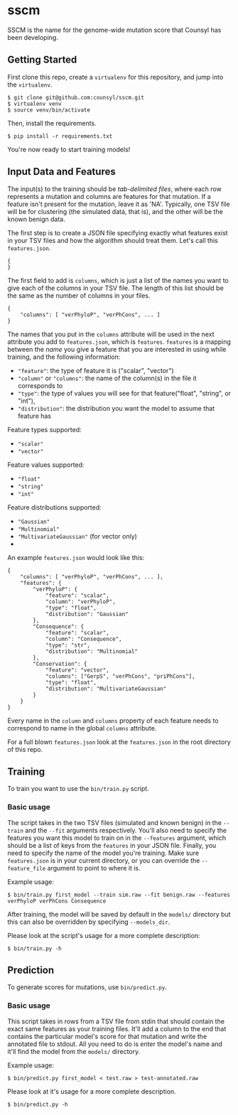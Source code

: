 sscm
=======

SSCM is the name for the genome-wide mutation score that Counsyl has been developing.

Getting Started
------------
First clone this repo, create a `virtualenv` for this repository, and jump into the `virtualenv`.
```
$ git clone git@github.com:counsyl/sscm.git
$ virtualenv venv
$ source venv/bin/activate
```

Then, install the requirements.
```
$ pip install -r requirements.txt
```

You're now ready to start training models!

Input Data and Features
------------
The input(s) to the training should be *tab-delimited files*, where each row represents a mutation and columns are features for that mutation. If a feature isn't present for the mutation, leave it as 'NA'. Typically, one TSV file will be for clustering (the simulated data, that is), and the other will be the known benign data.


The first step is to create a JSON file specifying exactly what features exist in your TSV files and how the algorithm should treat them. Let's call this `features.json`.
```
{
}
```

The first field to add is `columns`, which is just a list of the names you want to give each of the columns in your TSV file. The length of this list should be the same as the number of columns in your files.
```
{
    "columns": [ "verPhyloP", "verPhCons", ... ]
}
```

The names that you put in the `columns` attribute will be used in the next attribute you add to `features.json`, which is `features`.
`features` is a mapping between the *name* you give a feature that you are interested in using while training, and the following information:

* `"feature"`: the type of feature it is ("scalar", "vector")
* `"column"` or `"columns"`: the name of the column(s) in the file it corresponds to
* `"type"`: the type of values you will see for that feature("float", "string", or "int"),
* `"distribution"`: the distribution you want the model to assume that feature has

Feature types supported:

* `"scalar"`
* `"vector"`

Feature values supported:

* `"float"`
* `"string"`
* `"int"`

Feature distributions supported:

* `"Gaussian"`
* `"Multinomial"`
* `"MultivariateGaussian"` (for vector only)
*

An example `features.json` would look like this:
```
{
    "columns": [ "verPhyloP", "verPhCons", ... ],
    "features": {
        "verPhyloP": {
            "feature": "scalar",
            "column": "verPhyloP",
            "type": "float",
            "distribution": "Gaussian"
        },
        "Consequence": {
            "feature": "scalar",
            "column": "Consequence",
            "type": "str",
            "distribution": "Multinomial"
        },
        "Conservation": {
            "feature": "vector",
            "columns": ["GerpS", "verPhCons", "priPhCons"],
            "type": "float",
            "distribution": "MultivariateGaussian"
        }
    }
}
```
Every name in the `column` and `columns` property of each feature needs to correspond to name in the global `columns` attribute.

For a full blown `features.json` look at the `features.json` in the root directory of this repo.

Training
----------------------------
To train you want to use the `bin/train.py` script. 

### Basic usage
The script takes in the two TSV files (simulated and known benign) in the `--train` and the `--fit` arguments respectively. You'll also need
to specify the features you want this model to train on in the `--features` argument, which should be a list of keys from the `features` in your JSON file. Finally, you need to specify the name of the model you're training. Make sure `features.json` is in your current directory, or you can override the `--feature_file` argument to point to where it is.
 
Example usage:
```
$ bin/train.py first_model --train sim.raw --fit benign.raw --features verPhyloP verPhCons Consequence
```

After training, the model will be saved by default in the `models/` directory but this can also be overridden by specifying `--models_dir`.

Please look at the script's usage for a more complete description:
```
$ bin/train.py -h
```

Prediction
-----------------------------
To generate scores for mutations, use `bin/predict.py`. 

### Basic usage
This script takes in rows from a TSV file from stdin that should contain the exact same features as your training files. It'll add a column to the end that contains the particular model's score for that mutation and write the annotated file to stdout. All you need to do is enter the model's name and it'll find the model from the `models/` directory.

Example usage:
```
$ bin/predict.py first_model < test.raw > test-annotated.raw
```
Please look at it's usage for a more complete description.
```
$ bin/predict.py -h
```
